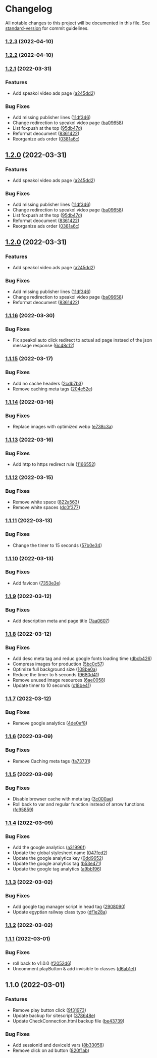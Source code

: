 # Changelog

All notable changes to this project will be documented in this file. See [standard-version](https://github.com/conventional-changelog/standard-version) for commit guidelines.

### [1.2.3](https://dev.azure.com///compare/v1.2.2...v1.2.3) (2022-04-10)

### [1.2.2](https://dev.azure.com///compare/v1.2.1...v1.2.2) (2022-04-10)

### [1.2.1](https://dev.azure.com///compare/v1.1.16...v1.2.1) (2022-03-31)


### Features

* Add speakol video ads page ([a245dd2](https://dev.azure.com///commit/a245dd2e5e98985987d8c6991f8b9b76252d7b6c))


### Bug Fixes

* Add missing publisher lines ([11df346](https://dev.azure.com///commit/11df346ab632779236b513adac88aab1489c57d9))
* Change redirection to speakol video page ([ba09658](https://dev.azure.com///commit/ba096589ad0348c6b9614afd98eaf5a91142a68f))
* List foxpush at the top ([95db47d](https://dev.azure.com///commit/95db47d35f583e800daaf5e580563449067cad11))
* Reformat deocument ([8361422](https://dev.azure.com///commit/8361422eb55e1bb32c47cb3f3d38798669434d38))
* Reorganize ads order ([0381a6c](https://dev.azure.com///commit/0381a6c736bdc234b64ec9f929a0faccc74fdc74))

## [1.2.0](https://dev.azure.com///compare/v1.1.16...v1.2.0) (2022-03-31)


### Features

* Add speakol video ads page ([a245dd2](https://dev.azure.com///commit/a245dd2e5e98985987d8c6991f8b9b76252d7b6c))


### Bug Fixes

* Add missing publisher lines ([11df346](https://dev.azure.com///commit/11df346ab632779236b513adac88aab1489c57d9))
* Change redirection to speakol video page ([ba09658](https://dev.azure.com///commit/ba096589ad0348c6b9614afd98eaf5a91142a68f))
* List foxpush at the top ([95db47d](https://dev.azure.com///commit/95db47d35f583e800daaf5e580563449067cad11))
* Reformat deocument ([8361422](https://dev.azure.com///commit/8361422eb55e1bb32c47cb3f3d38798669434d38))
* Reorganize ads order ([0381a6c](https://dev.azure.com///commit/0381a6c736bdc234b64ec9f929a0faccc74fdc74))

## [1.2.0](https://dev.azure.com///compare/v1.1.16...v1.2.0) (2022-03-31)


### Features

* Add speakol video ads page ([a245dd2](https://dev.azure.com///commit/a245dd2e5e98985987d8c6991f8b9b76252d7b6c))


### Bug Fixes

* Add missing publisher lines ([11df346](https://dev.azure.com///commit/11df346ab632779236b513adac88aab1489c57d9))
* Change redirection to speakol video page ([ba09658](https://dev.azure.com///commit/ba096589ad0348c6b9614afd98eaf5a91142a68f))
* Reformat deocument ([8361422](https://dev.azure.com///commit/8361422eb55e1bb32c47cb3f3d38798669434d38))

### [1.1.16](https://dev.azure.com///compare/v1.1.15...v1.1.16) (2022-03-30)


### Bug Fixes

* Fix speakol auto click redirect to actual ad page instaed of the json message response ([6c48c12](https://dev.azure.com///commit/6c48c1202fa07be16fd3a2f527308a209a13b03f))

### [1.1.15](https://dev.azure.com///compare/v1.1.14...v1.1.15) (2022-03-17)


### Bug Fixes

* Add no cache headers ([2cdb7b3](https://dev.azure.com///commit/2cdb7b3dfbdd909395fab5335be10996ef1164b7))
* Remove caching meta tags ([204e52e](https://dev.azure.com///commit/204e52ee386d50716ec8d4e23fda1c5810d1475a))

### [1.1.14](https://dev.azure.com///compare/v1.1.13...v1.1.14) (2022-03-16)


### Bug Fixes

* Replace images with optimized webp ([e738c3a](https://dev.azure.com///commit/e738c3aa84758de8f39478eafb60e99016a7b01d))

### [1.1.13](https://dev.azure.com///compare/v1.1.12...v1.1.13) (2022-03-16)


### Bug Fixes

* Add http to https redirect rule ([1166552](https://dev.azure.com///commit/11665525050e2ec6515816f6db7b7d09fe534fce))

### [1.1.12](https://dev.azure.com///compare/v1.1.11...v1.1.12) (2022-03-15)


### Bug Fixes

* Remove white space ([822a563](https://dev.azure.com///commit/822a563312a244e6b2809aecfb58a1b92d36c033))
* Remove white spaces ([dc0f377](https://dev.azure.com///commit/dc0f3775e750f00fadbd0fcfb9b45bcd92aed7b6))

### [1.1.11](https://dev.azure.com///compare/v1.1.10...v1.1.11) (2022-03-13)


### Bug Fixes

* Change the timer to 15 seconds ([57b0e34](https://dev.azure.com///commit/57b0e3496316475b58ba47899c69b4dc77429163))

### [1.1.10](https://dev.azure.com///compare/v1.1.9...v1.1.10) (2022-03-13)


### Bug Fixes

* Add favicon ([7353e3e](https://dev.azure.com///commit/7353e3e6aedc2684b70f2d763a48820f138ba8c8))

### [1.1.9](https://dev.azure.com///compare/v1.1.8...v1.1.9) (2022-03-12)


### Bug Fixes

* Add description meta and page title ([7aa0607](https://dev.azure.com///commit/7aa0607fb3d96a8d3cdc8d5bf3121f1133e88597))

### [1.1.8](https://dev.azure.com///compare/v1.1.7...v1.1.8) (2022-03-12)


### Bug Fixes

* Add desc meta tag and reduc google fonts loading time ([dbcb426](https://dev.azure.com///commit/dbcb426b5fb7373c6755716ef6fbf4add4fcdbe5))
* Compress images for production ([5bc0c57](https://dev.azure.com///commit/5bc0c574b61e2a0e2c3ea37932b01515812f373d))
* Optimize full background size ([108be0a](https://dev.azure.com///commit/108be0acf9c0f55ac9372149e2467ac454c7a5be))
* Reduce the timer to 5 seconds ([9680d41](https://dev.azure.com///commit/9680d41abbc2436e9e1649dbdcf9d87bc6d360e9))
* Remove unused image resources ([6ae0058](https://dev.azure.com///commit/6ae0058f6a9d35b076c22e74ce95707085557f64))
* Update timer to 10 seconds ([c18be41](https://dev.azure.com///commit/c18be41e7f43350d232a6ba857dd6fc78b64bc28))

### [1.1.7](https://dev.azure.com///compare/v1.1.6...v1.1.7) (2022-03-12)


### Bug Fixes

* Remove google analytics ([4de0ef8](https://dev.azure.com///commit/4de0ef8f41626f58611272a05c4c03d940384f72))

### [1.1.6](https://dev.azure.com///compare/v1.1.5...v1.1.6) (2022-03-09)


### Bug Fixes

* Remove Caching meta tags ([fa73731](https://dev.azure.com///commit/fa73731fe511bad61a177323ae93be9f7fc1e5da))

### [1.1.5](https://dev.azure.com///compare/v1.1.4...v1.1.5) (2022-03-09)


### Bug Fixes

* Disable browser cache with meta tag ([3c000ae](https://dev.azure.com///commit/3c000ae91e184f9bb058e81e0dfc49d5bddd082a))
* Roll back to var and regular function instead of arrow functions ([fc95859](https://dev.azure.com///commit/fc958590cd83dd4b5bdac5f68f9fdec9036090d3))

### [1.1.4](https://dev.azure.com///compare/v1.1.3...v1.1.4) (2022-03-09)


### Bug Fixes

* Add the google analytics ([a31996f](https://dev.azure.com///commit/a31996f657cd5f812ae79f663f93d59344ae55a6))
* Update the global stylesheet name ([047fed2](https://dev.azure.com///commit/047fed2653e72705fa49c92416f10ea41db6cb1a))
* Update the google analytics key ([0dd9652](https://dev.azure.com///commit/0dd9652fc82d9b22ace10aea272eecf6c3d2607a))
* Update the google analytics tag ([b53e471](https://dev.azure.com///commit/b53e47192e830aff68ec15cda6b755598555e7d7))
* Update the google tag analytics ([a9bb196](https://dev.azure.com///commit/a9bb1962c4bbf85f0e6609821f8d77a6ef13c942))

### [1.1.3](https://dev.azure.com///compare/v1.1.2...v1.1.3) (2022-03-02)


### Bug Fixes

* Add google tag manager script in head tag ([2908090](https://dev.azure.com///commit/29080907c78fc4e3811e1e05293ce1bab4002c59))
* Update egyptian railway class typo ([df1e28a](https://dev.azure.com///commit/df1e28a2978943af7bd0eb75a5b71098e24d35fd))

### [1.1.2](https://dev.azure.com///compare/v1.1.1...v1.1.2) (2022-03-02)

### [1.1.1](https://dev.azure.com///compare/v1.1.0...v1.1.1) (2022-03-01)


### Bug Fixes

* roll back to v1.0.0 ([f2052d6](https://dev.azure.com///commit/f2052d6ee5af732f6ed35d51d652492ce6d91210))
* Uncomment playButton & add invisible to classes ([d6ab1ef](https://dev.azure.com///commit/d6ab1ef6c7974e8d4377c0ca044f76b928ae8d86))

## 1.1.0 (2022-03-01)


### Features

* Remove play button click ([9f31973](https://dev.azure.com///commit/9f31973c03985178cf97295bfe159804ebe9c53b))
* Update backup for sitescript ([378648e](https://dev.azure.com///commit/378648e486e3b58559657e346f632d8fa4a9d3ff))
* Update CheckConnection.html backup file ([be43739](https://dev.azure.com///commit/be43739290348efb0b8748ea8a16b223e240e733))


### Bug Fixes

* Add sessionId and deviceId vars ([8b33058](https://dev.azure.com///commit/8b330587c244219be5f2faf9692e20272fa0c0fc))
* Remove click on ad button ([820f1ab](https://dev.azure.com///commit/820f1ab2f652a71be3a1ede8c0f34561497b8639))
